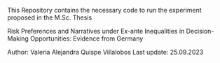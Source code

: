 This Repository contains the necessary code to run the experiment proposed in the M.Sc. Thesis

Risk Preferences and Narratives under Ex-ante Inequalities in 
Decision-Making Opportunities: Evidence from Germany

Author: Valeria Alejandra Quispe Villalobos
Last update: 25.09.2023
